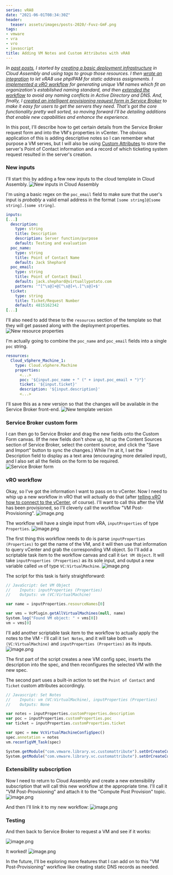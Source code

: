 ```yaml
---
series: vRA8
date: "2021-06-01T08:34:30Z"
header:
  teaser: assets/images/posts-2020/-Fuvz-GmF.png
tags:
- vmware
- vra
- vro
- javascript
title: Adding VM Notes and Custom Attributes with vRA8
---
```


*In [past posts](/series/vra8), I started by [creating a basic deployment infrastructure](/vra8-custom-provisioning-part-one) in Cloud Assembly and using tags to group those resources. I then [wrote an integration](/integrating-phpipam-with-vrealize-automation-8) to let vRA8 use phpIPAM for static address assignments. I [implemented a vRO workflow](/vra8-custom-provisioning-part-two) for generating unique VM names which fit an organization's established naming standard, and then [extended the workflow](/vra8-custom-provisioning-part-three) to avoid any naming conflicts in Active Directory and DNS. And, finally, I [created an intelligent provisioning request form in Service Broker](/vra8-custom-provisioning-part-four) to make it easy for users to get the servers they need. That's got the core functionality pretty well sorted, so moving forward I'll be detailing additions that enable new capabilities and enhance the experience.* 

In this post, I'll describe how to get certain details from the Service Broker request form and into the VM's properties in vCenter. The obvious application of this is adding descriptive notes so I can remember what purpose a VM serves, but I will also be using [Custom Attributes](https://docs.vmware.com/en/VMware-vSphere/7.0/com.vmware.vsphere.vcenterhost.doc/GUID-73606C4C-763C-4E27-A1DA-032E4C46219D.html) to store the server's Point of Contact information and a record of which ticketing system request resulted in the server's creation.

### New inputs
I'll start this by adding a few new inputs to the cloud template in Cloud Assembly.
![New inputs in Cloud Assembly](/images/posts-2020/F3Wkd3VT.png)

I'm using a basic regex on the `poc_email` field to make sure that the user's input is *probably* a valid email address in the format `[some string]@[some string].[some string]`. 

```yaml
inputs:
[...]
  description:
    type: string
    title: Description
    description: Server function/purpose
    default: Testing and evaluation
  poc_name:
    type: string
    title: Point of Contact Name
    default: Jack Shephard
  poc_email:
    type: string
    title: Point of Contact Email
    default: jack.shephard@virtuallypotato.com
    pattern: '^[^\s@]+@[^\s@]+\.[^\s@]+$'
  ticket:
    type: string
    title: Ticket/Request Number
    default: 4815162342
[...]
```

I'll also need to add these to the `resources` section of the template so that they will get passed along with the deployment properties.
![New resource properties](/images/posts-2020/N7YllJkxS.png)

I'm actually going to combine the `poc_name` and `poc_email` fields into a single `poc` string. 

```yaml
resources:
  Cloud_vSphere_Machine_1:
    type: Cloud.vSphere.Machine
    properties:
      <...>
      poc: '${input.poc_name + " (" + input.poc_email + ")"}'
      ticket: '${input.ticket}'
      description: '${input.description}'
      <...>
```

I'll save this as a new version so that the changes will be available in the Service Broker front-end.
![New template version](/images/posts-2020/Z2aKLsLou.png)

### Service Broker custom form
I can then go to Service Broker and drag the new fields onto the Custom Form canvas. (If the new fields don't show up, hit up the Content Sources section of Service Broker, select the content source, and click the "Save and Import" button to sync the changes.) While I'm at it, I set the Description field to display as a text area (encouraging more detailed input), and I also set all the fields on the form to be required.
![Service Broker form](/images/posts-2020/unhgNySSzz.png)

### vRO workflow
Okay, so I've got the information I want to pass on to vCenter. Now I need to whip up a new workflow in vRO that will actually do that (after [telling vRO how to connect to the vCenter](/vra8-custom-provisioning-part-two#interlude-connecting-vro-to-vcenter), of course). I'll want to call this after the VM has been provisioned, so I'll cleverly call the workflow "VM Post-Provisioning".
![image.png](/images/posts-2020/X9JhgWx8x.png)

The workflow will have a single input from vRA, `inputProperties` of type `Properties`. 
![image.png](/images/posts-2020/zHrp6GPcP.png)

The first thing this workflow needs to do is parse `inputProperties (Properties)` to get the name of the VM, and it will then use that information to query vCenter and grab the corresponding VM object. So I'll add a scriptable task item to the workflow canvas and call it `Get VM Object`. It will take `inputProperties (Properties)` as its sole input, and output a new variable called `vm` of type `VC:VirtualMachine`.
![image.png](/images/posts-2020/5ATk99aPW.png)

The script for this task is fairly straightforward:
```js
// JavaScript: Get VM Object
//    Inputs: inputProperties (Properties)
//    Outputs: vm (VC:VirtualMachine)

var name = inputProperties.resourceNames[0]

var vms = VcPlugin.getAllVirtualMachines(null, name)
System.log("Found VM object: " + vms[0])
vm = vms[0]
```

I'll add another scriptable task item to the workflow to actually apply the notes to the VM - I'll call it `Set Notes`, and it will take both `vm (VC:VirtualMachine)` and `inputProperties (Properties)` as its inputs.
![image.png](/images/posts-2020/w24V6YVOR.png)

The first part of the script creates a new VM config spec, inserts the description into the spec, and then reconfigures the selected VM with the new spec.

The second part uses a built-in action to set the `Point of Contact` and `Ticket` custom attributes accordingly.

```js
// Javascript: Set Notes
//    Inputs: vm (VC:VirtualMachine), inputProperties (Properties)
//    Outputs: None

var notes = inputProperties.customProperties.description
var poc = inputProperties.customProperties.poc
var ticket = inputProperties.customProperties.ticket

var spec = new VcVirtualMachineConfigSpec()
spec.annotation = notes
vm.reconfigVM_Task(spec)

System.getModule("com.vmware.library.vc.customattribute").setOrCreateCustomField(vm,"Point of Contact", poc)
System.getModule("com.vmware.library.vc.customattribute").setOrCreateCustomField(vm,"Ticket", ticket)
```

### Extensibility subscription
Now I need to return to Cloud Assembly and create a new extensibility subscription that will call this new workflow at the appropriate time. I'll call it "VM Post-Provisioning" and attach it to the "Compute Post Provision" topic.
![image.png](/images/posts-2020/PmhVOWJsUn.png)

And then I'll link it to my new workflow:
![image.png](/images/posts-2020/cEbWSOg00.png)

### Testing
And then back to Service Broker to request a VM and see if it works:

![image.png](/images/posts-2020/Lq9DBCK_Y.png)

It worked!
![image.png](/images/posts-2020/-Fuvz-GmF.png)

In the future, I'll be exploring more features that I can add on to this "VM Post-Provisioning" workflow like creating static DNS records as needed.
